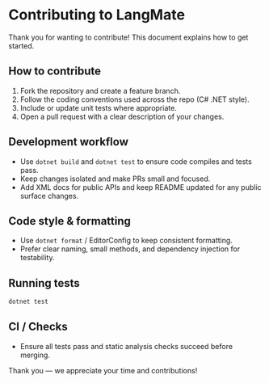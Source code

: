 # Contributing to LangMate

Thank you for wanting to contribute! This document explains how to get started.

## How to contribute
1. Fork the repository and create a feature branch.
2. Follow the coding conventions used across the repo (C# .NET style).
3. Include or update unit tests where appropriate.
4. Open a pull request with a clear description of your changes.

## Development workflow
- Use `dotnet build` and `dotnet test` to ensure code compiles and tests pass.
- Keep changes isolated and make PRs small and focused.
- Add XML docs for public APIs and keep README updated for any public surface changes.

## Code style & formatting
- Use `dotnet format` / EditorConfig to keep consistent formatting.
- Prefer clear naming, small methods, and dependency injection for testability.

## Running tests
```bash
dotnet test
```

## CI / Checks
- Ensure all tests pass and static analysis checks succeed before merging.

Thank you — we appreciate your time and contributions!
